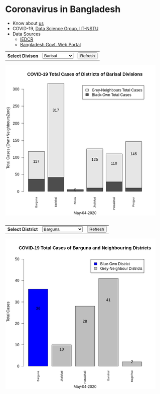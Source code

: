 # Coronavirus in Bangladesh
* Know about [us](https://iit-nstu.github.io/)
* COVID-19, [Data Science Group, IIT-NSTU](https://iit-nstu.github.io/corona-virus-bd)
* Data Sources
  - [IEDCR](https://www.iedcr.gov.bd)
  - [Bangladesh Govt. Web Portal](https://www.bangladesh.gov.bd)

<html>
<body>
<div>
</div>
<div>
  <table>
    <tr>
    <td>
      <b>Select Divison</b>
    </td>
    <td>
      <select id="divisions" >
<option value="Barisal" selected="selected">Barisal</option>
<option value="Chittagong" >Chittagong</option>
<option value="Dhaka">Dhaka</option>
<option value="Khulna">Khulna</option>
<option value="Mymensingh">Mymensingh</option>
<option value="Rajshahi">Rajshahi</option>
<option value="Rangpur">Rangpur</option>
<option value="Sylhet">Sylhet</option>
</select>
    </td>
<td><input type="button" value="Refresh" onclick="selectDivision()" /></td>
    <tr>
  <table>

  <div id="visualization-part">
    <img src="https://github.com/IIT-NSTU/corona-virus-bd/raw/master/n_zero_plot_stack_div_Barisal.png" id="division-data-image"/>
  <div>
  </div>
    
  <div>
  <table>
    <tr>
    <td>
      <b>Select District</b>
    </td>
    <td>
      <select id="districts">
<option value="Barguna">Barguna</option>
<option value="Barishal">Barishal</option>
<option value="Bhola">Bhola</option>
<option value="Jhalokati">Jhalokati</option>
<option value="Patuakhali">Patuakhali</option>
<option value="Pirojpur">Pirojpur</option>
<option value="Bandarban">Bandarban</option>
<option value="Brahmanbaria">Brahmanbaria</option>
<option value="Chandpur">Chandpur</option>
<option value="Chattogram">Chattogram</option>
<option value="Cumilla">Cumilla</option>
<option value="Coxs-Bazar">Cox's Bazar</option>
<option value="Feni">Feni</option>
<option value="Khagrachhari">Khagrachhari</option>
<option value="Lakshmipur">Lakshmipur</option>
<option value="Noakhali">Noakhali</option>
<option value="Rangamati">Rangamati</option>
<option value="Dhaka">Dhaka</option>
<option value="Faridpur">Faridpur</option>
<option value="Gazipur">Gazipur</option>
<option value="Gopalganj">Gopalganj</option>
<option value="Kishoreganj">Kishoreganj</option>
<option value="Madaripur">Madaripur</option>
<option value="Manikganj">Manikganj</option>
<option value="Munshiganj">Munshiganj</option>
<option value="Narayanganj">Narayanganj</option>
<option value="Narsingdi">Narsingdi</option>
<option value="Rajbari">Rajbari</option>
<option value="Shariatpur">Shariatpur</option>
<option value="Tangail">Tangail</option>
<option value="Bagerhat">Bagerhat</option>
<option value="Chuadanga">Chuadanga</option>
<option value="Jashore">Jashore</option>
<option value="Jhenaidah">Jhenaidah</option>
<option value="Khulna">Khulna</option>
<option value="Kushtia">Kushtia</option>
<option value="Magura">Magura</option>
<option value="Meherpur">Meherpur</option>
<option value="Narail">Narail</option>
<option value="Satkhira">Satkhira</option>
<option value="Jamalpur">Jamalpur</option>
<option value="Mymensingh">Mymensingh</option>
<option value="Netrokona">Netrokona</option>
<option value="Sherpur">Sherpur</option>
<option value="Bogura">Bogura</option>
<option value="Joypurhat">Joypurhat</option>
<option value="Naogaon">Naogaon</option>
<option value="Natore">Natore</option>
<option value="Chapainawabganj">Chapainawabganj</option>
<option value="Pabna">Pabna</option>
<option value="Rajshahi">Rajshahi</option>
<option value="Sirajganj">Sirajganj</option>
<option value="Dinajpur">Dinajpur</option>
<option value="Gaibandha">Gaibandha</option>
<option value="Kurigram">Kurigram</option>
<option value="Lalmonirhat">Lalmonirhat</option>
<option value="Nilphamari">Nilphamari</option>
<option value="Panchagarh">Panchagarh</option>
<option value="Rangpur">Rangpur</option>
<option value="Thakurgaon">Thakurgaon</option>
<option value="Habiganj">Habiganj</option>
<option value="Moulvibazar">Moulvibazar</option>
<option value="Sunamganj">Sunamganj</option>
<option value="Sylhet">Sylhet</option>
      </select>
    </td>
      <td><input type="button" value="Refresh" onclick="selectDistrict()" /></td>
    </tr>
  </table>
  <div id="visualization-part">
    <img src="https://github.com/IIT-NSTU/corona-virus-bd/raw/master/n_zero_plot_dist_Barguna.png" id="district-data-image"/>
  <div>  
  
</div>
    <script>
            function selectDivision(){
              var my_select = document.getElementById("divisions");
              var my_img = document.getElementById("division-data-image");
              my_img.src= "https://github.com/IIT-NSTU/corona-virus-bd/raw/master/n_zero_plot_stack_div_"+my_select.value+".png";              
            }
            function selectDistrict(){
              var my_select = document.getElementById("districts");
              var my_img = document.getElementById("district-data-image");
              my_img.src= "https://github.com/IIT-NSTU/corona-virus-bd/raw/master/n_zero_plot_dist_"+my_select.value+".png";              
            }

    </script>
  </body>   
</html>
